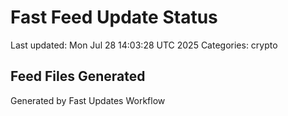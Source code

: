 # Fast Feed Update Status
Last updated: Mon Jul 28 14:03:28 UTC 2025
Categories: crypto

## Feed Files Generated

Generated by Fast Updates Workflow
